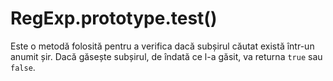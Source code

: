 # RegExp.prototype.test()

Este o metodă folosită pentru a verifica dacă subșirul căutat există într-un anumit șir. Dacă găsește subșirul, de îndată ce l-a găsit, va returna `true` sau `false`.
